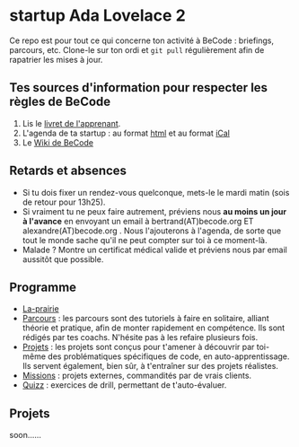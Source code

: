 # startup Ada Lovelace 2

Ce repo est pour tout ce qui concerne ton activité à BeCode : briefings, parcours, etc.
Clone-le sur ton ordi et `git pull` régulièrement afin de rapatrier les mises à jour.

## Tes sources d'information pour respecter les règles de BeCode

1. Lis le [livret de l'apprenant](./Livret-apprenant-A_LIRE.pdf).
1. L'agenda de ta startup : au format [html](https://calendar.google.com/calendar/embed?src=becode.org_polsjrmae5rtbr6u4i2jvgih90%40group.calendar.google.com&ctz=Europe/Brussels) et au format  [iCal](https://calendar.google.com/calendar/ical/becode.org_polsjrmae5rtbr6u4i2jvgih90%40group.calendar.google.com/public/basic.ics)
1. Le [Wiki de BeCode](https://github.com/becodeorg/BeCode/wiki)

## Retards et absences
- Si tu dois fixer un rendez-vous quelconque, mets-le le mardi matin (sois de retour pour 13h25).
- Si vraiment tu ne peux faire autrement, préviens nous **au moins un jour à l'avance** en envoyant un email à bertrand(AT)becode.org  ET alexandre(AT)becode.org .  Nous l'ajouterons à l'agenda, de sorte que tout le monde sache qu'il ne peut compter sur toi à ce moment-là.
- Malade ? Montre un certificat médical valide et préviens nous par email aussitôt que possible.


## Programme

- [La-prairie](/La-prairie/)
- [Parcours](/Parcours)  : les parcours sont des tutoriels à faire en solitaire, alliant théorie et pratique, afin de monter rapidement en compétence. Ils sont rédigés par tes coachs.  N'hésite pas à les refaire plusieurs fois.  
- [Projets](/Projects) : les projets sont conçus pour t'amener à découvrir par toi-même des problématiques spécifiques de code, en auto-apprentissage. Ils servent également, bien sûr, à t'entraîner sur des projets réalistes.
- [Missions](/Missions) : projets externes, commandités par de vrais clients.
- [Quizz](/Quizz) : exercices de drill, permettant de t'auto-évaluer.

## Projets
soon......
